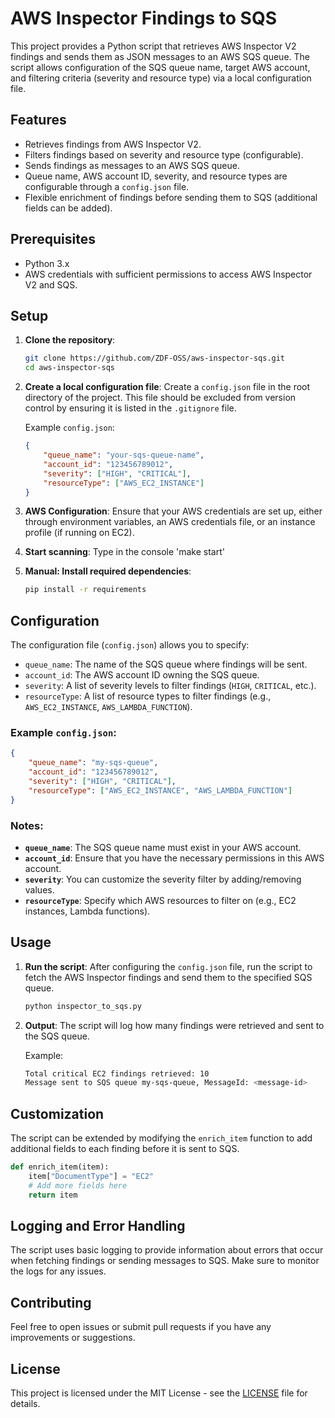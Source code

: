 # AWS Inspector Findings to SQS

This project provides a Python script that retrieves AWS Inspector V2 findings and sends them as JSON messages to an AWS SQS queue. The script allows configuration of the SQS queue name, target AWS account, and filtering criteria (severity and resource type) via a local configuration file.

## Features

- Retrieves findings from AWS Inspector V2.
- Filters findings based on severity and resource type (configurable).
- Sends findings as messages to an AWS SQS queue.
- Queue name, AWS account ID, severity, and resource types are configurable through a `config.json` file.
- Flexible enrichment of findings before sending them to SQS (additional fields can be added).

## Prerequisites

- Python 3.x
- AWS credentials with sufficient permissions to access AWS Inspector V2 and SQS.

## Setup

1. **Clone the repository**:
   ```bash
   git clone https://github.com/ZDF-OSS/aws-inspector-sqs.git
   cd aws-inspector-sqs
   ```

2. **Create a local configuration file**:
   Create a `config.json` file in the root directory of the project. This file should be excluded from version control by ensuring it is listed in the `.gitignore` file.

   Example `config.json`:
   ```json
   {
       "queue_name": "your-sqs-queue-name",
       "account_id": "123456789012",
       "severity": ["HIGH", "CRITICAL"],
       "resourceType": ["AWS_EC2_INSTANCE"]
   }
   ```

3. **AWS Configuration**:
   Ensure that your AWS credentials are set up, either through environment variables, an AWS credentials file, or an instance profile (if running on EC2).

4. **Start scanning**:
   Type in the console 'make start'

4. **Manual: Install required dependencies**:
   ```bash
   pip install -r requirements
   ```
## Configuration

The configuration file (`config.json`) allows you to specify:
- `queue_name`: The name of the SQS queue where findings will be sent.
- `account_id`: The AWS account ID owning the SQS queue.
- `severity`: A list of severity levels to filter findings (`HIGH`, `CRITICAL`, etc.).
- `resourceType`: A list of resource types to filter findings (e.g., `AWS_EC2_INSTANCE`, `AWS_LAMBDA_FUNCTION`).

### Example `config.json`:

```json
{
    "queue_name": "my-sqs-queue",
    "account_id": "123456789012",
    "severity": ["HIGH", "CRITICAL"],
    "resourceType": ["AWS_EC2_INSTANCE", "AWS_LAMBDA_FUNCTION"]
}
```

### Notes:
- **`queue_name`**: The SQS queue name must exist in your AWS account.
- **`account_id`**: Ensure that you have the necessary permissions in this AWS account.
- **`severity`**: You can customize the severity filter by adding/removing values.
- **`resourceType`**: Specify which AWS resources to filter on (e.g., EC2 instances, Lambda functions).

## Usage

1. **Run the script**:
   After configuring the `config.json` file, run the script to fetch the AWS Inspector findings and send them to the specified SQS queue.

   ```bash
   python inspector_to_sqs.py
   ```

2. **Output**:
   The script will log how many findings were retrieved and sent to the SQS queue. 

   Example:
   ```bash
   Total critical EC2 findings retrieved: 10
   Message sent to SQS queue my-sqs-queue, MessageId: <message-id>
   ```

## Customization

The script can be extended by modifying the `enrich_item` function to add additional fields to each finding before it is sent to SQS.

```python
def enrich_item(item):
    item["DocumentType"] = "EC2"
    # Add more fields here
    return item
```

## Logging and Error Handling

The script uses basic logging to provide information about errors that occur when fetching findings or sending messages to SQS. Make sure to monitor the logs for any issues.

## Contributing

Feel free to open issues or submit pull requests if you have any improvements or suggestions.

## License

This project is licensed under the MIT License - see the [LICENSE](LICENSE) file for details.
